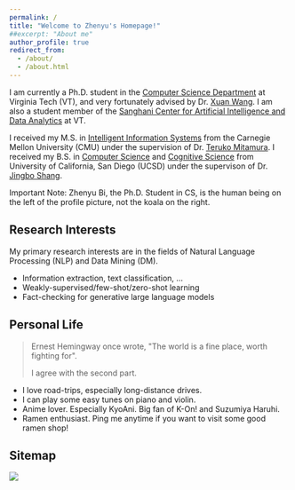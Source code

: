 ```yaml
---
permalink: /
title: "Welcome to Zhenyu's Homepage!"
##excerpt: "About me"
author_profile: true
redirect_from: 
  - /about/
  - /about.html
---
```


I am currently a Ph.D. student in the [Computer Science Department](https://cs.vt.edu/) at Virginia Tech (VT), and very fortunately advised by Dr. [Xuan Wang](https://xuanwang91.github.io). I am also a student member of the [Sanghani Center for Artificial Intelligence and Data Analytics](https://sanghani.cs.vt.edu/) at VT.

I received my M.S. in [Intelligent Information Systems](https://miis.cs.cmu.edu/) from the Carnegie Mellon University (CMU) under the supervision of Dr. [Teruko Mitamura](http://cs.cmu.edu/~teruko/). I received my B.S. in [Computer Science](https://cse.ucsd.edu/) and [Cognitive Science](https://cogsci.ucsd.edu/) from University of California, San Diego (UCSD) under the supervison of Dr. [Jingbo Shang](http://shangjingbo1226.github.io).

Important Note: Zhenyu Bi, the Ph.D. Student in CS, is the human being on the left of the profile picture, not the koala on the right.


## Research Interests
My primary research interests are in the fields of Natural Language Processing (NLP) and Data Mining (DM).

- Information extraction, text classification, …
- Weakly-supervised/few-shot/zero-shot learning
- Fact-checking for generative large language models

## Personal Life
<blockquote>Ernest Hemingway once wrote, "The world is a fine place, worth fighting for".
  
I agree with the second part.</blockquote>

- I love road-trips, especially long-distance drives.
- I can play some easy tunes on piano and violin.
- Anime lover. Especially KyoAni. Big fan of K-On! and Suzumiya Haruhi.
- Ramen enthusiast. Ping me anytime if you want to visit some good ramen shop!

## Sitemap
<a href="https://clustrmaps.com/site/1byis" title="Visit tracker"><img src="//www.clustrmaps.com/map_v2.png?d=m3Xn-QBlakZsZithoNpD_qENtnpq13ylzjrBEfEJKtA&cl=ffffff"></a>

<!--- 
<details>
<summary>Load More</summary>
</details>
--->


<!--- 
## My Schedule

You can find my schedule [here](https://calendar.google.com/calendar/u/0?cid=emhlbnl1YkB2dC5lZHU). The "Week" view will present you the details of slots.

<iframe src="https://calendar.google.com/calendar/u/0?cid=emhlbnl1YkB2dC5lZHU" style="border: 0" width="800" height="600" frameborder="0" scrolling="no"></iframe>
--->
